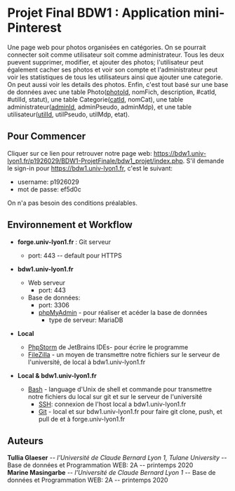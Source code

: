 # Projet Final BDW1 : Application mini-Pinterest

Une page web pour photos organisées en catégories. On se pourrait connecter soit comme utilisateur soit comme administrateur. Tous les deux puevent supprimer,
modifier, et ajouter des photos; l'utilisateur peut également cacher ses photos et voir son compte et l'administrateur peut voir les
statistiques de tous les utilisateurs ainsi que ajouter une categorie. On peut aussi voir les details des photos. Enfin, c'est tout
basé sur une base de données avec une table Photo(<ins>photoId</ins>, nomFich, description, &#35;catId, &#35;utilId, statut), une table 
Categorie(<ins>catId</ins>, nomCat), une table administrateur(<ins>adminId</ins>, adminPseudo, adminMdp), et une table utilisateur(<ins>utilId</ins>, utilPseudo, utilMdp, etat).

## Pour Commencer

Cliquer sur ce lien pour retrouver notre page web: https://bdw1.univ-lyon1.fr/p1926029/BDW1-ProjetFinale/bdw1_projet/index.php. S'il demande le sign-in pour https://bdw1.univ-lyon1.fr,
c'est le suivant:
- username: p1926029
- mot de passe: ef5d0c  
 

On n'a pas besoin des conditions préalables.

## Environnement et Workflow

- **forge.univ-lyon1.fr** : Git serveur
  * port: 443 -- default pour HTTPS  

- **bdw1.univ-lyon1.fr**
  * Web serveur
    * port: 443
  * Base de données:
    * port: 3306
    * <ins>phpMyAdmin</ins> - pour réaliser et acéder la base de données
      * type de serveur: MariaDB  

- **Local**
  * <ins>PhpStorm</ins> de JetBrains IDEs- pour écrire le programme
  * <ins>FileZilla</ins> - un moyen de transmettre notre fichiers sur le serveur de l'université, de local à bdw1.univ-lyon1.fr  

- **Local & bdw1.univ-lyon1.fr**
  * <ins>Bash</ins> - language d'Unix de shell et commande pour transmettre notre fichiers du local sur git et sur le serveur de l'université
    * <ins>SSH</ins>: connexion de l'host local a bdw1.univ-lyon1.fr
    * <ins>Git</ins> - local et sur bdw1.univ-lyon1.fr pour faire git clone, push, et pull de et à forge.univ-lyon1.fr



## Auteurs

**Tullia Glaeser** -- *l'Université de Claude Bernard Lyon 1, Tulane University* -- Base de données et Programmation WEB: 2A -- printemps 2020  
**Marine Masingarbe** -- *l'Université de Claude Bernard Lyon 1* -- Base de données et Programmation WEB: 2A -- printemps 2020